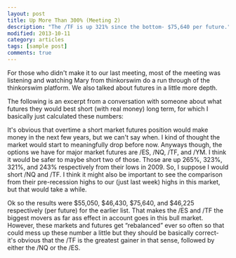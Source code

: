 ```yaml
---
layout: post
title: Up More Than 300% (Meeting 2)
description: "The /TF is up 321% since the bottom- $75,640 per future."
modified: 2013-10-11
category: articles
tags: [sample post]
comments: true  
---
```


For those who didn't make it to our last meeting, most of the meeting was listening and watching Mary from thinkorswim do a run through of the thinkorswim platform. We also talked about futures in a little more depth.

The following is an excerpt from a conversation with someone about what futures they would best short (with real money) long term, for which I basically just calculated these numbers:

It's obvious that overtime a short market futures position would make money in the next few years, but we can't say when. I kind of thought the market would start to meaningfully drop before now. Anyways though, the options we have for major market futures are /ES, /NQ, /TF, and /YM. I think it would be safer to maybe short two of those. Those are up 265%, 323%, 321%, and 243% respectively from their lows in 2009. So, I suppose I would short /NQ and /TF. I think it might also be important to see the comparison from their pre-recession highs to our (just last week) highs in this market, but that would take a while. 

Ok so the results were $55,050, $46,430, $75,640, and $46,225 respectively (per future) for the earlier list. That makes the /ES and /TF the biggest movers as far ass effect in account goes in this bull market. However, these markets and futures get “rebalanced” ever so often so that could mess up these number a little but they should be basically correct- it's obvious that the /TF is the greatest gainer in that sense, followed by either the /NQ or the /ES.

